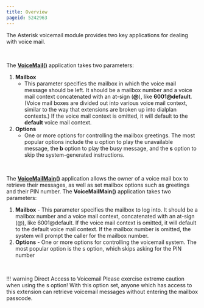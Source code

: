 ```yaml
---
title: Overview
pageid: 5242963
---
```


The Asterisk voicemail module provides two key applications for dealing with voice mail.

 

The **[VoiceMail()](/Asterisk-13-Application_VoiceMail)** application takes two parameters:

1. **Mailbox**
	* This parameter specifies the mailbox in which the voice mail message should be left. It should be a mailbox number and a voice mail context concatenated with an at-sign (**@**), like **6001@default**. (Voice mail boxes are divided out into various voice mail context, similar to the way that extensions are broken up into dialplan contexts.) If the voice mail context is omitted, it will default to the **default** voice mail context.
2. **Options**
	* One or more options for controlling the mailbox greetings. The most popular options include the u option to play the unavailable message, the **b** option to play the busy message, and the **s** option to skip the system-generated instructions.

 

The **[VoiceMailMain()](/Asterisk-13-Application_VoiceMailMain)** application allows the owner of a voice mail box to retrieve their messages, as well as set mailbox options such as greetings and their PIN number. The **VoiceMailMain()** application takes two parameters:

1. **Mailbox** - This parameter specifies the mailbox to log into. It should be a mailbox number and a voice mail context, concatenated with an at-sign (@), like 6001@default. If the voice mail context is omitted, it will default to the default voice mail context. If the mailbox number is omitted, the system will prompt the caller for the mailbox number.
2. **Options** - One or more options for controlling the voicemail system. The most popular option is the s option, which skips asking for the PIN number

 




!!! warning Direct Access to Voicemail
    Please exercise extreme caution when using the s option! With this option set, anyone which has access to this extension can retrieve voicemail messages without entering the mailbox passcode.

      
[//]: # (end-warning)



